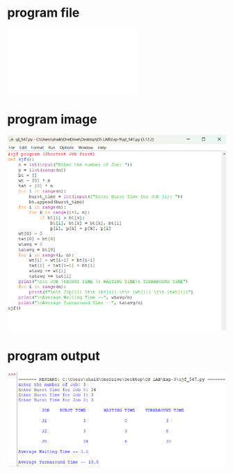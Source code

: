 # program file
![program file](sjf.py)

# program image
![program image](sjf_program.png)

# program output
![program output](sjf_output.png)
